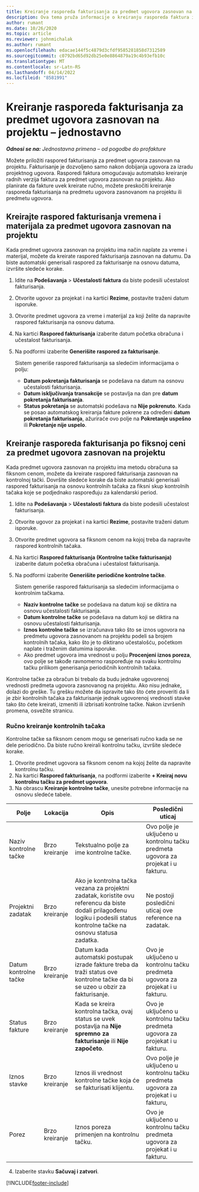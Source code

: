 ```yaml
---
title: Kreiranje rasporeda fakturisanja za predmet ugovora zasnovan na projektu – jednostavno
description: Ova tema pruža informacije o kreiranju rasporeda faktura i kontrolnih tačaka.
author: rumant
ms.date: 10/26/2020
ms.topic: article
ms.reviewer: johnmichalak
ms.author: rumant
ms.openlocfilehash: edacae144f5c4879d3cfdf9585281858d7312589
ms.sourcegitcommit: c0792bd65d92db25e0e8864879a19c4b93efb10c
ms.translationtype: MT
ms.contentlocale: sr-Latn-RS
ms.lasthandoff: 04/14/2022
ms.locfileid: "8581991"
---
```

# <a name="create-invoice-schedules-on-a-project-based-contract-line---lite"></a>Kreiranje rasporeda fakturisanja za predmet ugovora zasnovan na projektu – jednostavno

_**Odnosi se na:** Jednostavna primena – od pogodbe do profakture_

Možete priložiti raspored fakturisanja za predmet ugovora zasnovan na projektu. Fakturisanje je dozvoljeno samo nakon dobijanja ugovora za izradu projektnog ugovora. Rasporedi faktura omogućavaju automatsko kreiranje radnih verzija faktura za predmet ugovora zasnovan na projektu. Ako planirate da fakture uvek kreirate ručno, možete preskočiti kreiranje rasporeda fakturisanja na predmetu ugovora zasnovanom na projektu ili predmetu ugovora.

## <a name="create-a-time-and-material-invoice-schedule-for-a-project-based-contract-line"></a>Kreirajte raspored fakturisanja vremena i materijala za predmet ugovora zasnovan na projektu

Kada predmet ugovora zasnovan na projektu ima način naplate za vreme i materijal, možete da kreirate raspored fakturisanja zasnovan na datumu. Da biste automatski generisali raspored za fakturisanje na osnovu datuma, izvršite sledeće korake.

1. Idite na **Podešavanja** > **Učestalosti faktura** da biste podesili učestalost fakturisanja.
2. Otvorite ugovor za projekat i na kartici **Rezime**, postavite traženi datum isporuke.
3. Otvorite predmet ugovora za vreme i materijal za koji želite da napravite raspored fakturisanja na osnovu datuma. 
4. Na kartici **Raspored fakturisanja** izaberite datum početka obračuna i učestalost fakturisanja. 
5. Na podformi izaberite **Generišite raspored za fakturisanje**.

    Sistem generiše raspored fakturisanja sa sledećim informacijama o polju:

    - **Datum pokretanja fakturisanja** se podešava na datum na osnovu učestalosti fakturisanja.
    - **Datum isključivanja transakcije** se postavlja na dan pre **datum pokretanja fakturisanja**.
    - **Status pokretanja** se automatski podešava na **Nije pokrenuto**. Kada se posao automatskog kreiranja fakture pokrene za određeni **datum pokretanja fakturisanja**, ažuriraće ovo polje na **Pokretanje uspešno** ili **Pokretanje nije uspelo**.

## <a name="create-a-fixed-price-invoice-schedule-for-a-project-based-contract-line"></a>Kreiranje rasporeda fakturisanja po fiksnoj ceni za predmet ugovora zasnovan na projektu

Kada predmet ugovora zasnovan na projektu ima metodu obračuna sa fiksnom cenom, možete da kreirate raspored fakturisanja zasnovan na kontrolnoj tački. Dovršite sledeće korake da biste automatski generisali raspored fakturisanja na osnovu kontrolnih tačaka za fiksni skup kontrolnih tačaka koje se podjednako raspoređuju za kalendarski period.

1. Idite na **Podešavanja** > **Učestalosti faktura** da biste podesili učestalost fakturisanja.
2. Otvorite ugovor za projekat i na kartici **Rezime**, postavite traženi datum isporuke.
3. Otvorite predmet ugovora sa fiksnom cenom na kojoj treba da napravite raspored kontrolnih tačaka. 
4. Na kartici **Raspored fakturisanja (Kontrolne tačke fakturisanja)** izaberite datum početka obračuna i učestalost fakturisanja. 
5. Na podformi izaberite **Generišite periodične kontrolne tačke**.

    Sistem generiše raspored fakturisanja sa sledećim informacijama o kontrolnim tačkama.

    - **Naziv kontrolne tačke** se podešava na datum koji se diktira na osnovu učestalosti fakturisanja.
    - **Datum kontrolne tačke** se podešava na datum koji se diktira na osnovu učestalosti fakturisanja.
    - **Iznos kontrolne tačke** se izračunava tako što se iznos ugovora na predmetu ugovora zasnovanom na projektu podeli sa brojem kontrolnih tačaka, kako što je to diktirano učestalošću, početkom naplate i traženim datumima isporuke.
    - Ako predmet ugovora ima vrednost u polju **Procenjeni iznos poreza**, ovo polje se takođe ravnomerno raspoređuje na svaku kontrolnu tačku prilikom generisanja periodičnih kontrolnih tačaka.

Kontrolne tačke za obračun bi trebalo da budu jednake ugovorenoj vrednosti predmeta ugovora zasnovanog na projektu. Ako nisu jednake, dolazi do greške. Tu grešku možete da ispravite tako što ćete proveriti da li je zbir kontrolnih tačaka za fakturisanje jednak ugovorenoj vrednosti stavke tako što ćete kreirati, izmeniti ili izbrisati kontrolne tačke. Nakon izvršenih promena, osvežite stranicu.

### <a name="manually-create-milestones"></a>Ručno kreiranje kontrolnih tačaka

Kontrolne tačke sa fiksnom cenom mogu se generisati ručno kada se ne dele periodično. Da biste ručno kreirali kontrolnu tačku, izvršite sledeće korake.

1. Otvorite predmet ugovora sa fiksnom cenom na kojoj želite da napravite kontrolnu tačku. 
2. Na kartici **Raspored fakturisanja**, na podformi izaberite **+ Kreiraj novu kontrolnu tačku za predmet ugovora**.
3. Na obrascu **Kreiranje kontrolne tačke**, unesite potrebne informacije na osnovu sledeće tabele. 

| Polje | Lokacija | Opis | Posledični uticaj |
| --- | --- | --- | --- |
| Naziv kontrolne tačke | Brzo kreiranje | Tekstualno polje za ime kontrolne tačke. | Ovo polje je uključeno u kontrolnu tačku predmeta ugovora za projekat i u fakturu. |
| Projektni zadatak | Brzo kreiranje | Ako je kontrolna tačka vezana za projektni zadatak, koristite ovu referencu da biste dodali prilagođenu logiku i podesili status kontrolne tačke na osnovu statusa zadatka. | Ne postoji posledični uticaj ove reference na zadatak. |
| Datum kontrolne tačke | Brzo kreiranje | Datum kada automatski postupak izrade fakture treba da traži status ove kontrolne tačke da bi se uzeo u obzir za fakturisanje. | Ovo je uključeno u kontrolnu tačku predmeta ugovora za projekat i u fakturu. |
| Status fakture | Brzo kreiranje | Kada se kreira kontrolna tačka, ovaj status se uvek postavlja na **Nije spremno za fakturisanje** ili **Nije započeto**. | Ovo je uključeno u kontrolnu tačku predmeta ugovora za projekat i u fakturu. |
| Iznos stavke | Brzo kreiranje | Iznos ili vrednost kontrolne tačke koja će se fakturisati klijentu. | Ovo polje je uključeno u kontrolnu tačku predmeta ugovora za projekat i u fakturu, |
| Porez | Brzo kreiranje | Iznos poreza primenjen na kontrolnu tačku. | Ovo je uključeno u kontrolnu tačku predmeta ugovora za projekat i u fakturu. |

4. Izaberite stavku **Sačuvaj i zatvori**.


[!INCLUDE[footer-include](../../includes/footer-banner.md)]